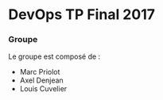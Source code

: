 DevOps TP Final 2017
====================

### Groupe
Le groupe est composé de :
  - Marc Priolot
  - Axel Denjean
  - Louis Cuvelier
